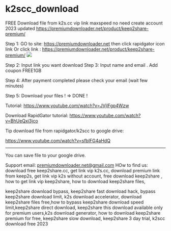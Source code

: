 # k2scc_download
FREE Download file from k2s.cc  vip link maxspeed no need create account 2023 updated 
https://premiumdownloader.net/product/keep2share-premium/

Step 1:
GO to site: https://premiumdownloader.net then click rapidgator icon link
Or click link : https://premiumdownloader.net/product/keep2share-premium/
<img src="https://premiumdownloader.net/wp-content/uploads/2023/03/key2cc.gif"/>

Step 2:
Input link you want download
Step 3:
Input name and email . 
Add coupon FREE1GB

Step 4:
After payment completed please check your email (wait few minutes)

Step 5: 
Download your files !
=> DONE !

Tutorial:
https://www.youtube.com/watch?v=JVjlFgp4Wzw

Download RapidGator tutorial:
https://www.youtube.com/watch?v=BhUeQxi3jco

Tip download file from rapidgator/k2scc to google drive:

https://www.youtube.com/watch?v=sfblFG4aHdQ
______________________

You can save file to your google drive.

Support email: premiumdownloader.net@gmail.com
HOw to find us:
download free keep2share.cc, get link vip k2s.cc, download premium link from keep2s, get link vip k2s without account, free download keep2share , how to get link vip keep2share, how to download keep2share files,

keep2share download bypass, keep2share fast download hack, bypass keep2share download limit, k2s download accelerator, download keep2share files free,how to bypass keep2share download speed limit,keep2share direct download, keep2share this download available only for premium users,k2s download generator, how to download keep2share premium for free, keep2share slow download, keep2share 3 day trial, k2scc download free 2023

